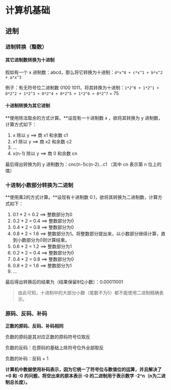 # 计算机基础

## 进制

### 进制转换（整数）

#### 其它进制数转换为十进制

假如有一个 x 进制数：abcd，那么将它转换为十进制：`d*x^0 + c*x^1 + b*x^2 + a*x^3`

例子：有无符号位二进制数 0100 1011，将其转换为十进制：`1*2^0 + 1*2^1 + 0*2^2 + 1*2^3 + 0*2^4 + 0*2^5 + 1*2^6 + 0*2^7` = 75

#### 十进制转换为其它进制

**使用除法取余的方式计算。**设现有一十进制数 x ，欲将其转换为 y 进制数，计算方式如下：

1. x 除以 y  ==> 商 x1 和余数 c1
2. x1 除以 y  ==> 商 x2 和余数 c2
3. ...
4. x(n-1) 除以 y  ==> 商 0 和余数 cn

最后得出转换为的 y 进制数为：cnc(n-1)c(n-2)...c1 （其中 cn 表示第 n 位上的值）

### 十进制小数部分转换为二进制

**使用乘2的方式计算。**设现有十进制数 0.1，欲将其转换为二进制数，计算方式如下：

1. 0.1 * 2 = 0.2 ==> 整数部分为0 
2. 0.2 * 2 = 0.4 ==> 整数部分为0 
3. 0.4 * 2 = 0.8 ==> 整数部分为0 
4. 0.8 * 2 = 1.6 ==> 整数部分为1。将整数部分提出来，以小数部分继续计算，直到小数部分为0则计算结束。
5. 0.6 * 2 = 1.2 ==> 整数部分为1
6. 0.2 * 2 = 0.4 ==> 整数部分为0
7. 0.4 * 2 = 0.8 ==> 整数部分为0 
8. 0.8 * 2 = 1.6 ==> 整数部分为1
9. ...

最后得出转换后的结果为（结果保留8位小数）：0.00011001

> 由此可知，十进制中的大部分小数（尾数不为5）都不能使用二进制精确表示。

### 原码、反码、补码

**正数的原码、反码、补码相同**

负数的原码是其对应正数的原码符号位取反

负数的反码：在原码的基础上除符号位外全部取反

负数的补码：反码 + 1

**计算机中数据使用补码表示，因为它统一了符号位与数值位的运算，并且解决了 +0 和 -0 的问题，将空出来的原本表示 -0 的二进制用于表示数字 -2^n（n为二进制总长度）。**